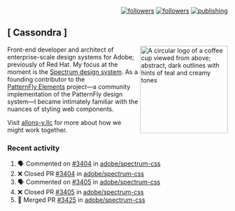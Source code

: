 <p align="right"><a rel="me" href="https://front-end.social/@castastrophe">
    <img alt="followers" title="Follow me on Mastodon" src="https://img.shields.io/mastodon/follow/109297102751309835?domain=https%3A%2F%2Ffront-end.social&label=Follow&logo=mastodon&logoColor=white&style=for-the-badge&labelColor=008080&color=006969"/></a>
  <a href="https://codepen.io/castastrophe/">
    <img alt="followers" title="Follow me on CodePen" src="https://img.shields.io/badge/23-1?color=640464&labelColor=7c007c&style=for-the-badge&logo=codepen&label=Follow"/></a>
<a href="https://castastrophe.medium.com/">
    <img alt="publishing" title="View articles on Medium" src="https://img.shields.io/badge/107-1?color=666&labelColor=444&label=subscribe&logo=medium&logoColor=white&style=for-the-badge"/></a>
</p>

## [&nbsp;Cassondra&nbsp;]

<img align="right" src="https://github-production-user-asset-6210df.s3.amazonaws.com/1840295/253016758-ba468774-1cd3-42c2-8f43-947b5eeb5edf.png" height="200" alt="A circular logo of a coffee cup viewed from above; abstract, dark outlines with hints of teal and creamy tones">

Front-end developer and architect of enterprise-scale design systems for Adobe; previously of Red Hat. My focus at the moment is the [Spectrum design system](https://github.com/adobe/spectrum-css). As a founding contributor to the [PatternFly&nbsp;Elements](https://github.com/patternfly/patternfly-elements) project&mdash;a community implementation of the PatternFly design system&mdash;I became intimately familiar with the nuances of styling web components.

Visit [allons-y.llc](http://allons-y.llc/) for more about how we might work together.

### Recent activity

<!--START_SECTION:activity-->
1. 🗣 Commented on [#3404](https://github.com/adobe/spectrum-css/pull/3404#issuecomment-2515799912) in [adobe/spectrum-css](https://github.com/adobe/spectrum-css)
2. ❌ Closed PR [#3404](https://github.com/adobe/spectrum-css/pull/3404) in [adobe/spectrum-css](https://github.com/adobe/spectrum-css)
3. 🗣 Commented on [#3405](https://github.com/adobe/spectrum-css/pull/3405#issuecomment-2515799480) in [adobe/spectrum-css](https://github.com/adobe/spectrum-css)
4. ❌ Closed PR [#3405](https://github.com/adobe/spectrum-css/pull/3405) in [adobe/spectrum-css](https://github.com/adobe/spectrum-css)
5. 🎉 Merged PR [#3425](https://github.com/adobe/spectrum-css/pull/3425) in [adobe/spectrum-css](https://github.com/adobe/spectrum-css)
<!--END_SECTION:activity-->
